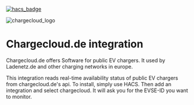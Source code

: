 [![hacs_badge](https://img.shields.io/badge/HACS-Default-41BDF5.svg?style=for-the-badge)](https://github.com/hacs/integration)

![chargecloud_logo](https://brands.home-assistant.io/_/chargecloud/logo@2x.png)

Chargecloud.de integration
==========================

Chargecloud.de offers Software for public EV chargers.
It used by Ladenetz.de and other charging networks in europe.

This integration reads real-time availability status of public EV chargers from chargecloud.de's api.
To install, simply use HACS. Then add an integration and select chargecloud. It will ask you for the EVSE-ID you want to monitor.
